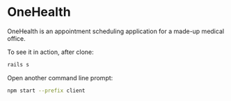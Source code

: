 
# OneHealth

OneHealth is an appointment scheduling application for a made-up medical office.

To see it in action, after clone:
```bash
rails s
```
Open another command line prompt:
```bash
npm start --prefix client
```
